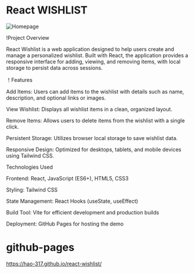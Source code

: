 # React WISHLIST
![Homepage](homepage.png)

!Project Overview

React Wishlist is a web application designed to help users create and manage a personalized wishlist. Built with React, the application provides a responsive interface for adding, viewing, and removing items, with local storage to persist data across sessions.

！Features





Add Items: Users can add items to the wishlist with details such as name, description, and optional links or images.



View Wishlist: Displays all wishlist items in a clean, organized layout.



Remove Items: Allows users to delete items from the wishlist with a single click.



Persistent Storage: Utilizes browser local storage to save wishlist data.



Responsive Design: Optimized for desktops, tablets, and mobile devices using Tailwind CSS.

Technologies Used





Frontend: React, JavaScript (ES6+), HTML5, CSS3



Styling: Tailwind CSS



State Management: React Hooks (useState, useEffect)



Build Tool: Vite for efficient development and production builds



Deployment: GitHub Pages for hosting the demo


# github-pages
https://hao-317.github.io/react-wishlist/
